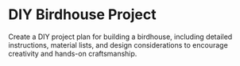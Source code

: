 # DIY Birdhouse Project

Create a DIY project plan for building a birdhouse, including detailed instructions, material lists, and design considerations to encourage creativity and hands-on craftsmanship.